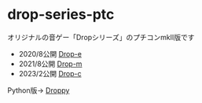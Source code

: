 # drop-series-ptc

オリジナルの音ゲー「Dropシリーズ」のプチコンmkII版です

* 2020/8公開 [Drop-e](./Drop-e)
* 2021/8公開 [Drop-m](./Drop-m)
* 2023/2公開 [Drop-c](./Drop-c)

Python版→ [Droppy](https://github.com/na-trium-144/droppy)
